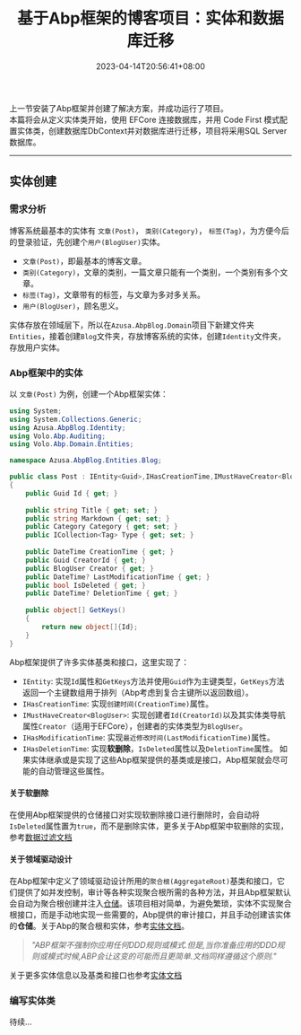 ﻿---
title: "基于Abp框架的博客项目：实体和数据库迁移"
date: 2023-04-14T20:56:41+08:00
tags: [Abp框架]
categories: [".NET"]
series: ["基于Abp框架的博客项目"]
series_order: 2
---

上一节安装了Abp框架并创建了解决方案，并成功运行了项目。  
本篇将会从定义实体类开始，使用 EFCore 连接数据库，并用 Code First 模式配置实体类，创建数据库DbContext并对数据库进行迁移，项目将采用SQL Server数据库。  

---

## 实体创建
### 需求分析
博客系统最基本的实体有 `文章(Post)`， `类别(Category)`， `标签(Tag)`，为方便今后的登录验证，先创建个`用户(BlogUser)`实体。
- `文章(Post)`，即最基本的博客文章。
- `类别(Category)`，文章的类别，一篇文章只能有一个类别，一个类别有多个文章。
- `标签(Tag)`，文章带有的标签，与文章为多对多关系。
- `用户(BlogUser)`，顾名思义。

实体存放在领域层下，所以在`Azusa.AbpBlog.Domain`项目下新建文件夹`Entities`，接着创建`Blog`文件夹，存放博客系统的实体，创建`Identity`文件夹，存放用户实体。

### Abp框架中的实体
以 `文章(Post)` 为例，创建一个Abp框架实体：
``` cs
using System;
using System.Collections.Generic;
using Azusa.AbpBlog.Identity;
using Volo.Abp.Auditing;
using Volo.Abp.Domain.Entities;

namespace Azusa.AbpBlog.Entities.Blog;

public class Post : IEntity<Guid>,IHasCreationTime,IMustHaveCreator<BlogUser>,IHasModificationTime,IHasDeletionTime
{
    public Guid Id { get; }
    
    public string Title { get; set; }
    public string Markdown { get; set; }
    public Category Category { get; set; }
    public ICollection<Tag> Type { get; set; }
    
    public DateTime CreationTime { get; }
    public Guid CreatorId { get; }
    public BlogUser Creator { get; }
    public DateTime? LastModificationTime { get; }
    public bool IsDeleted { get; }
    public DateTime? DeletionTime { get; }
    
    public object[] GetKeys()
    {
        return new object[]{Id};
    }
}
```
Abp框架提供了许多实体基类和接口，这里实现了：
- `IEntity`: 实现`Id`属性和`GetKeys`方法并使用`Guid`作为主键类型，`GetKeys`方法返回一个主键数组用于排列（Abp考虑到复合主键所以返回数组）。  
- `IHasCreationTime`: 实现`创建时间(CreationTime)`属性。  
- `IMustHaveCreator<BlogUser>`: 实现创建者`Id(CreatorId)`以及其实体类导航属性`Creator`（适用于EFCore），创建者的实体类型为`BlogUser`。
- `IHasModificationTime`: 实现`最近修改时间(LastModificationTime)`属性。
- `IHasDeletionTime`: 实现**软删除**，`IsDeleted`属性以及`DeletionTime`属性。
如果实体继承或是实现了这些Abp框架提供的基类或是接口，Abp框架就会尽可能的自动管理这些属性。  

#### 关于软删除
在使用Abp框架提供的仓储接口对实现软删除接口进行删除时，会自动将`IsDeleted`属性置为`true`，而不是删除实体，更多关于Abp框架中软删除的实现，参考[数据过滤文档](https://docs.abp.io/zh-Hans/abp/latest/Data-Filtering)   


#### 关于领域驱动设计
在Abp框架中定义了领域驱动设计所用的`聚合根(AggregateRoot)`基类和接口，它们提供了如并发控制，审计等各种实现聚合根所需的各种方法，并且Abp框架默认会自动为聚合根创建并注入[仓储](https://docs.abp.io/zh-Hans/abp/latest/Repositories)。该项目相对简单，为避免繁琐，实体不实现聚合根接口，而是手动地实现一些需要的，Abp提供的审计接口，并且手动创建该实体的**仓储**。关于Abp的聚合根和实体，参考[实体文档](https://docs.abp.io/zh-Hans/abp/latest/Repositories)。  

> *"ABP框架不强制你应用任何DDD规则或模式.但是,当你准备应用的DDD规则或模式时候,ABP会让这变的可能而且更简单.文档同样遵循这个原则."*

关于更多实体信息以及基类和接口也参考[实体文档](https://docs.abp.io/zh-Hans/abp/latest/Entities)  

### 编写实体类
待续...
